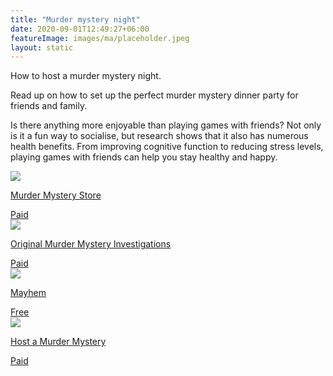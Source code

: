 ```yaml
---
title: "Murder mystery night"
date: 2020-09-01T12:49:27+06:00
featureImage: images/ma/placeholder.jpeg
layout: static
---
```


How to host a murder mystery night.

Read up on how to set up the perfect murder mystery dinner party for friends and family.

Is there anything more enjoyable than playing games with friends? Not only is it a fun way to socialise, but research shows that it also has numerous health benefits. From improving cognitive function to reducing stress levels, playing games with friends can help you stay healthy and happy.

<a class="ma-link" href="https://www.murdermysterystore.co.uk/article.asp?id=78"><div class="ma-card ma-card-Community"><div class="ma-icon"><img src ="/images/icon-pound.png"/></div><div class="ma-name"><p>Murder Mystery Store</p></div><div class="ma-paid-text"><span>Paid</span></div></div></a><a class="ma-link" href="https://murdermysteryinvestigations.com/"><div class="ma-card ma-card-Community"><div class="ma-icon"><img src ="/images/icon-pound.png"/></div><div class="ma-name"><p>Original Murder Mystery Investigations</p></div><div class="ma-paid-text"><span>Paid</span></div></div></a><a class="ma-link" href="https://www.mayhem.org.uk/murder-mystery-types/free-murder-mysteries/"><div class="ma-card ma-card-Community"><div class="ma-icon"><img src ="/images/icon-check.png"/></div><div class="ma-name"><p>Mayhem</p></div><div class="ma-paid-text"><span>Free</span></div></div></a><a class="ma-link" href="https://www.hostamurdermystery.co.uk/"><div class="ma-card ma-card-Community"><div class="ma-icon"><img src ="/images/icon-pound.png"/></div><div class="ma-name"><p>Host a Murder Mystery</p></div><div class="ma-paid-text"><span>Paid</span></div></div></a>  

<br/><br/>






